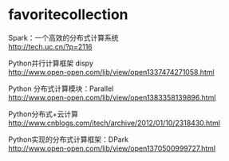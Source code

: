favoritecollection
==================    

Spark：一个高效的分布式计算系统      
http://tech.uc.cn/?p=2116

Python并行计算框架 dispy    
http://www.open-open.com/lib/view/open1337474271058.html

Python 分布式计算模块：Parallel    
http://www.open-open.com/lib/view/open1383358139896.html

Python分布式+云计算     
http://www.cnblogs.com/itech/archive/2012/01/10/2318430.html

Python实现的分布式计算框架：DPark     
http://www.open-open.com/lib/view/open1370500999727.html



